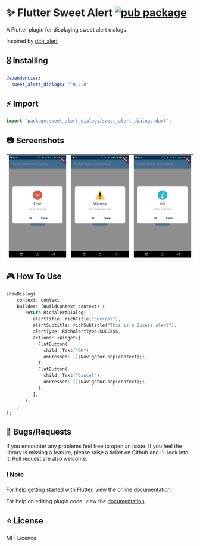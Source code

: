 # ✨ Flutter Sweet Alert [![pub package](https://img.shields.io/pub/v/sweet_alert_dialogs.svg)](https://pub.dartlang.org/packages/sweet_alert_dialogs)

A Flutter plugin for displaying sweet alert dialogs.

Inspired by [rich_alert](https://github.com/thedejifab/rich_alert)


## 🎖 Installing
```yaml
dependencies:
  sweet_alert_dialogs: "^0.2.0"
```

## ⚡️ Import
```dart
import 'package:sweet_alert_dialogs/sweet_alert_dialogs.dart';
```

## 📷 Screenshots

<table>
  <tr>
    <td align="center">
      <img src="screenshots/1.jpg" width="250px">
    </td>
    <td align="center">
      <img src="screenshots/2.jpg" width="250px">
    </td>
    <td align="center">
      <img src="screenshots/3.jpg" width="250px">
    </td>
  </tr>
</table>

## 🎮 How To Use

```dart
showDialog(
    context: context,
    builder: (BuildContext context) {
       return RichAlertDialog(
          alertTitle: richTitle("Success"),
          alertSubtitle: richSubtitle("This is a Sucess alert"),
          alertType: RichAlertType.SUCCESS,
          actions: <Widget>[
            FlatButton(
              child: Text("OK"),
              onPressed: (){Navigator.pop(context);},
            ),
            FlatButton(
              child: Text("Cancel"),
              onPressed: (){Navigator.pop(context);},
            ),
          ],
       );
    }
);
```

## 🐛 Bugs/Requests

If you encounter any problems feel free to open an issue. If you feel the library is
missing a feature, please raise a ticket on Github and I'll look into it.
Pull request are also welcome.

### ❗️ Note

For help getting started with Flutter, view the online
[documentation](https://flutter.io/).

For help on editing plugin code, view the [documentation](https://flutter.io/platform-plugins/#edit-code).

## ⭐️ License
MIT Licence
